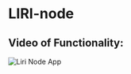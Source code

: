 # LIRI-node

## Video of Functionality:
![Liri Node App](https://drive.google.com/file/d/1ySAJO4AX5_3mW2mMd2ZTY_-64nKKttvv/view)
